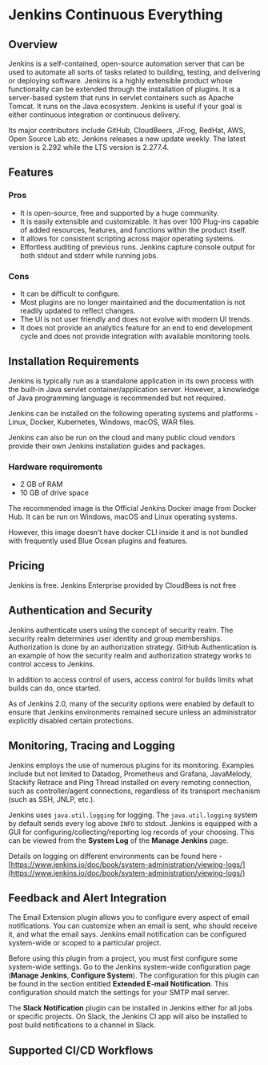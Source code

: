 # Jenkins Continuous Everything

## Overview

Jenkins is a self-contained, open-source automation server that can be used to automate all sorts of tasks related to building, testing, and delivering or deploying software. Jenkins is a highly extensible product whose functionality can be extended through the installation of plugins. It is a server-based system that runs in servlet containers such as Apache Tomcat. It runs on the Java ecosystem. Jenkins is useful if your goal is either continuous integration or continuous delivery. 

Its major contributors include GitHub, CloudBeers, JFrog, RedHat, AWS, Open Source Lab etc. Jenkins releases a new update weekly. The latest version is 2.292 while the LTS version is 2.277.4.

## Features

### Pros

- It is open-source, free and supported by a huge community.
- It is easily extensible and customizable. It has over 100 Plug-ins capable of added resources, features, and functions within the product itself.
- It allows for consistent scripting across major operating systems.
- Effortless auditing of previous runs. Jenkins capture console output for both stdout and stderr while running jobs.

### Cons

- It can be difficult to configure.
- Most plugins are no longer maintained and the documentation is not readily updated to reflect changes.
- The UI is not user friendly and does not evolve with modern UI trends.
- It does not provide an analytics feature for an end to end development cycle and does not provide integration with available monitoring tools.

## Installation Requirements

Jenkins is typically run as a standalone application in its own process with the built-in Java servlet container/application server. However, a knowledge of Java programming language is recommended but not required.

Jenkins can be installed on the following operating systems and platforms - Linux, Docker, Kubernetes, Windows, macOS, WAR files.

Jenkins can also be run on the cloud and many public cloud vendors provide their own Jenkins installation guides and packages.

### Hardware requirements

- 2 GB of RAM
- 10 GB of drive space

The recommended image is the Official Jenkins Docker image from Docker Hub. It can be run on Windows, macOS and Linux operating systems.

However, this image doesn’t have docker CLI inside it and is not bundled with frequently used Blue Ocean plugins and features.

## Pricing

Jenkins is free. Jenkins Enterprise provided by CloudBees is not free

## Authentication and Security

Jenkins authenticate users using the concept of security realm. The security realm determines user identity and group memberships. Authorization is done by an authorization strategy. GitHub Authentication is an example of how the security realm and authorization strategy works to control access to Jenkins.

In addition to access control of users, access control for builds limits what builds can do, once started.

As of Jenkins 2.0, many of the security options were enabled by default to ensure that Jenkins environments remained secure unless an administrator explicitly disabled certain protections.

## Monitoring, Tracing and Logging

Jenkins employs the use of numerous plugins for its monitoring. Examples include but not limited to Datadog, Prometheus and Grafana, JavaMelody, Stackify Retrace and Ping Thread installed on every remoting connection, such as controller/agent connections, regardless of its transport mechanism (such as SSH, JNLP, etc.).

Jenkins uses `java.util.logging` for logging. The `java.util.logging` system by default sends every log above `INFO` to stdout. Jenkins is equipped with a GUI for configuring/collecting/reporting log records of your choosing. This can be viewed from the **System Log**  of the **Manage Jenkins**  page. 

Details on logging on different environments can be found here - [https://www.jenkins.io/doc/book/system-administration/viewing-logs/](https://www.jenkins.io/doc/book/system-administration/viewing-logs/)

## Feedback and Alert Integration

The Email Extension plugin allows you to configure every aspect of email notifications. You can customize when an email is sent, who should receive it, and what the email says. Jenkins email notification can be configured system-wide or scoped to a particular project. 

Before using this plugin from a project, you must first configure some system-wide settings. Go to the Jenkins system-wide configuration page (**Manage Jenkins**, **Configure System**). The configuration for this plugin can be found in the section entitled **Extended E-mail Notification**. This configuration should match the settings for your SMTP mail server.

The **Slack Notification** plugin can be installed in Jenkins either for all jobs or specific projects. On Slack, the Jenkins CI app will also be installed to post build notifications to a channel in Slack.

## Supported CI/CD Workflows